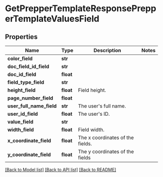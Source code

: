 # GetPrepperTemplateResponsePrepperTemplateValuesField


## Properties
Name | Type | Description | Notes
------------ | ------------- | ------------- | -------------
**color_field** | **str** |  | 
**doc_field_id_field** | **str** |  | 
**doc_id_field** | **float** |  | 
**field_type_field** | **str** |  | 
**height_field** | **float** | Field height. | 
**page_number_field** | **float** |  | 
**user_full_name_field** | **str** | The user&#39;s full name. | 
**user_id_field** | **float** | The user&#39;s ID. | 
**value_field** | **str** |  | 
**width_field** | **float** | Field width. | 
**x_coordinate_field** | **float** | The x coordinates of the fields. | 
**y_coordinate_field** | **float** | The y coordinates of the fields | 

[[Back to Model list]](../README.md#documentation-for-models) [[Back to API list]](../README.md#documentation-for-api-endpoints) [[Back to README]](../README.md)


